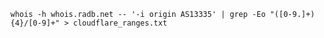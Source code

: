 `whois -h whois.radb.net -- '-i origin AS13335' | grep -Eo "([0-9.]+){4}/[0-9]+" > cloudflare_ranges.txt`

